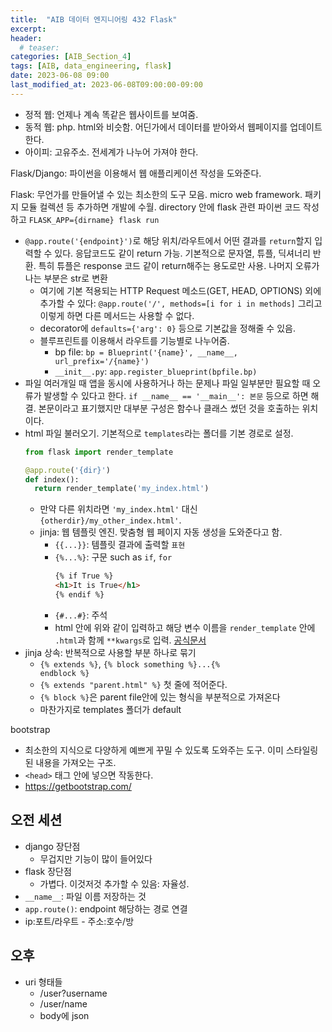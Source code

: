 ```yaml
---
title:  "AIB 데이터 엔지니어링 432 Flask"
excerpt:
header:
  # teaser:
categories: [AIB_Section_4]
tags: [AIB, data_engineering, flask]
date: 2023-06-08 09:00
last_modified_at: 2023-06-08T09:00:00-09:00
---
```


- 정적 웹: 언제나 계속 똑같은 웹사이트를 보여줌.
- 동적 웹: php. html와 비슷함. 어딘가에서 데이터를 받아와서 웹페이지를 업데이트한다.
- 아이피: 고유주소. 전세계가 나누어 가져야 한다.

Flask/Django: 파이썬을 이용해서 웹 애플리케이션 작성을 도와준다.

Flask: 무언가를 만들어낼 수 있는 최소한의 도구 모음. micro web framework. 패키지 모듈 컬렉션 등 추가하면 개발에 수월. directory 안에 flask 관련 파이썬 코드 작성하고 `FLASK_APP={dirname} flask run`
- `@app.route('{endpoint}')`로 해당 위치/라우트에서 어떤 결과를 `return`할지 입력할 수 있다. 응답코드도 같이 return 가능. 기본적으로 문자열, 튜플, 딕셔너리 반환. 특히 튜플은 response 코드 같이 return해주는 용도로만 사용. 나머지 오류가 나는 부분은 str로 변환
  - 여기에 기본 적용되는 HTTP Request  메소드(GET, HEAD, OPTIONS) 외에 추가할 수 있다: `@app.route('/', methods=[i for i in methods]` 그리고 이렇게 하면 다른 메서드는 사용할 수 없다.
  - decorator에 `defaults={'arg': 0}` 등으로 기본값을 정해줄 수 있음.
  - 블루프린트를 이용해서 라우트를 기능별로 나누어줌.
    - bp file: `bp = Blueprint('{name}', __name__, url_prefix='/{name}')`
    - `__init__.py`: `app.register_blueprint(bpfile.bp)`
- 파일 여러개일 때 앱을 동시에 사용하거나 하는 문제나 파일 일부분만 필요할 때 오류가 발생할 수 있다고 한다. `if __name__ == '__main__': 본문` 등으로 하면 해결. 본문이라고 표기했지만 대부분 구성은 함수나 클래스 썼던 것을 호출하는 위치이다.
- html 파일 불러오기. 기본적으로 `templates`라는 폴더를 기본 경로로 설정.
  ```python
  from flask import render_template
  
  @app.route('{dir}')
  def index():
    return render_template('my_index.html')
  ```
  - 만약 다른 위치라면 `'my_index.html'` 대신 `{otherdir}/my_other_index.html'`.
  - jinja: 웹 템플릿 엔진. 맞춤형 웹 페이지 자동 생성을 도와준다고 함.
    - `{{...}}`: 템플릿 결과에 출력할 `표현`
    - <code>{&#37;...&#37;}</code>: 구문 such as `if`, `for`
      ```html
      {% if True %}
      <h1>It is True</h1>
      {% endif %}
      ```
    - `{#...#}`: 주석
    - html 안에 위와 같이 입력하고 해당 변수 이름을 `render_template` 안에 `.html`과 함께 `**kwargs`로 입력. [공식문서](https://jinja.palletsprojects.com/en/2.11.x/templates/#variables)
- jinja 상속: 반복적으로 사용할 부분 하나로 묶기
  - <code>{&#37; extends &#37;}</code>, <code>{&#37; block something &#37;}...{&#37; endblock &#37;}</code>
  - <code>{&#37; extends "parent.html" &#37;}</code> 첫 줄에 적어준다.
  - <code>{&#37; block &#37;}</code>은 parent file안에 있는 형식을 부분적으로 가져온다
  - 마찬가지로 templates 폴더가 default

bootstrap
- 최소한의 지식으로 다양하게 예쁘게 꾸밀 수 있도록 도와주는 도구. 이미 스타일링 된 내용을 가져오는 구조.
- `<head>` 태그 안에 넣으면 작동한다.
- https://getbootstrap.com/

## 오전 세션
- django 장단점
  - 무겁지만 기능이 많이 들어있다
- flask 장단점
  - 가볍다. 이것저것 추가할 수 있음: 자율성.
- `__name__`: 파일 이름 저장하는 것
- `app.route()`: endpoint 해당하는 경로 연결
- ip:포트/라우트 - 주소:호수/방

## 오후
- uri 형태들
  - /user?username
  - /user/name
  - body에 json